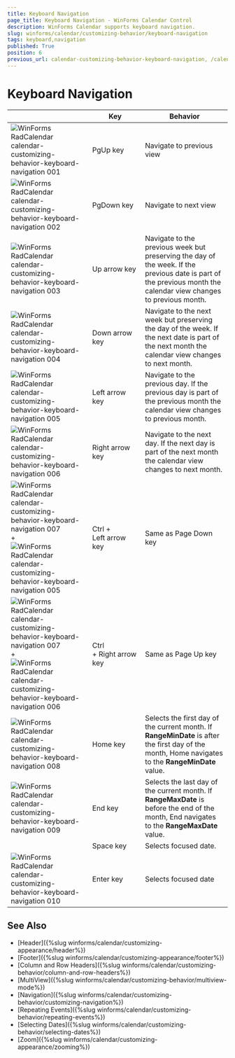 ```yaml
---
title: Keyboard Navigation
page_title: Keyboard Navigation - WinForms Calendar Control
description: WinForms Calendar supports keyboard navigation.
slug: winforms/calendar/customizing-behavior/keyboard-navigation
tags: keyboard,navigation
published: True
position: 6
previous_url: calendar-customizing-behavior-keyboard-navigation, /calendar/customizing-behavior/keyboard-navigation
---
```


# Keyboard Navigation
 

|  |  __Key__  |  __Behavior__  |
| ------ | ------ | ------ |
|![WinForms RadCalendar calendar-customizing-behavior-keyboard-navigation 001](images/calendar-customizing-behavior-keyboard-navigation001.png)|PgUp key|Navigate to previous view|
|![WinForms RadCalendar calendar-customizing-behavior-keyboard-navigation 002](images/calendar-customizing-behavior-keyboard-navigation002.png)|PgDown key|Navigate to next view|
|![WinForms RadCalendar calendar-customizing-behavior-keyboard-navigation 003](images/calendar-customizing-behavior-keyboard-navigation003.png)|Up arrow key|Navigate to the previous week but preserving the day of the week. If the previous date is part of the previous month the calendar view changes to previous month.|
|![WinForms RadCalendar calendar-customizing-behavior-keyboard-navigation 004](images/calendar-customizing-behavior-keyboard-navigation004.png)|Down arrow key|Navigate to the next week but preserving the day of the week. If the next date is part of the next month the calendar view changes to next month.|
|![WinForms RadCalendar calendar-customizing-behavior-keyboard-navigation 005](images/calendar-customizing-behavior-keyboard-navigation005.png)|Left arrow key|Navigate to the previous day. If the previous day is part of the previous month the calendar view changes to previous month.|
|![WinForms RadCalendar calendar-customizing-behavior-keyboard-navigation 006](images/calendar-customizing-behavior-keyboard-navigation006.png)|Right arrow  key|Navigate to the next day. If the next day is part of the next month the calendar view changes to next month.|
|![WinForms RadCalendar calendar-customizing-behavior-keyboard-navigation 007](images/calendar-customizing-behavior-keyboard-navigation007.png) + ![WinForms RadCalendar calendar-customizing-behavior-keyboard-navigation 005](images/calendar-customizing-behavior-keyboard-navigation005.png)|Ctrl + Left arrow key|Same as Page Down key|
|![WinForms RadCalendar calendar-customizing-behavior-keyboard-navigation 007](images/calendar-customizing-behavior-keyboard-navigation007.png) + ![WinForms RadCalendar calendar-customizing-behavior-keyboard-navigation 006](images/calendar-customizing-behavior-keyboard-navigation006.png)|Ctrl + Right arrow key|Same as Page Up key|
|![WinForms RadCalendar calendar-customizing-behavior-keyboard-navigation 008](images/calendar-customizing-behavior-keyboard-navigation008.png)|Home key|Selects the first day of the current month. If __RangeMinDate__ is after the first day of the month, Home navigates to the __RangeMinDate__ value.|
|![WinForms RadCalendar calendar-customizing-behavior-keyboard-navigation 009](images/calendar-customizing-behavior-keyboard-navigation009.png)|End key|Selects the last day of the current month. If __RangeMaxDate__ is before the end of the month, End navigates to the __RangeMaxDate__ value.|
||Space key|Selects focused date.|
|![WinForms RadCalendar calendar-customizing-behavior-keyboard-navigation 010](images/calendar-customizing-behavior-keyboard-navigation010.png)|Enter key|Selects focused date|

## See Also

* [Header]({%slug winforms/calendar/customizing-appearance/header%})
* [Footer]({%slug winforms/calendar/customizing-appearance/footer%})
* [Column and Row Headers]({%slug winforms/calendar/customizing-behavior/column-and-row-headers%})
* [MultiView]({%slug winforms/calendar/customizing-behavior/multiview-mode%})
* [Navigation]({%slug winforms/calendar/customizing-behavior/customizing-navigation%})
* [Repeating Events]({%slug winforms/calendar/customizing-behavior/repeating-events%})
* [Selecting Dates]({%slug winforms/calendar/customizing-behavior/selecting-dates%})
* [Zoom]({%slug winforms/calendar/customizing-appearance/zooming%})
